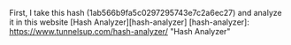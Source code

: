 First, I take this hash (1ab566b9fa5c0297295743e7c2a6ec27) and analyze it in this website [Hash Analyzer][hash-analyzer]
[hash-analyzer]: https://www.tunnelsup.com/hash-analyzer/ "Hash Analyzer"

